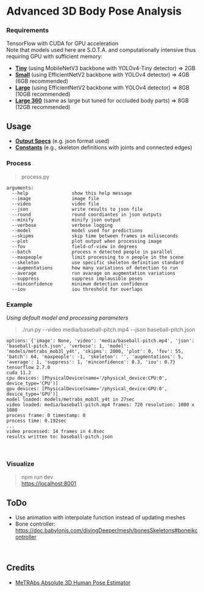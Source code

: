 # Advanced 3D Body Pose Analysis

### Requirements

TensorFlow with CUDA for GPU acceleration  
Note that models used here are S.O.T.A. and computationally intensive thus requiring GPU with sufficient memory:
- [**Tiny**](https://omnomnom.vision.rwth-aachen.de/data/metrabs/metrabs_mob3l_y4t_20211019.zip) (using MobileNetV3 backbone with YOLOv4-Tiny detector) => 2GB
- [**Small**](https://omnomnom.vision.rwth-aachen.de/data/metrabs/metrabs_eff2s_y4_20211026.zip) (using EfficientNetV2 backbone with YOLOv4 detector) => 4GB (6GB recommended)
- [**Large**](https://omnomnom.vision.rwth-aachen.de/data/metrabs/metrabs_eff2l_y4_20211019.zip) (using EfficientNetV2 backbone with YOLOv4 detector) => 8GB (10GB recommended)
- [**Large 360**](https://omnomnom.vision.rwth-aachen.de/data/metrabs/metrabs_eff2l_y4_360_20211019.zip) (same as large but tuned for occluded body parts) => 8GB (12GB recommended)
## Usage

- [**Output Specs**](client/types.ts) (e.g. json format used)
- [**Constants**](client/constants.ts) (e.g., skeleton definitions with joints and connected edges)
### Process

> process.py

    arguments:
      --help                show this help message
      --image               image file
      --video               video file
      --json                write results to json file
      --round               round coordiantes in json outputs
      --minify              minify json output
      --verbose             verbose logging
      --model               model used for predictions
      --skipms              skip time between frames in miliseconds
      --plot                plot output when processing image
      --fov                 field-of-view in degrees
      --batch               process n detected people in parallel
      --maxpeople           limit processing to n people in the scene
      --skeleton            use specific skeleton definition standard
      --augmentations       how many variations of detection to run
      --average             run avarage on augmentation variations
      --suppress            suppress implausible poses
      --minconfidence       minimum detection confidence
      --iou                 iou threshold for overlaps

### Example

*Using default model and processing parameters*

> ./run.py --video media/baseball-pitch.mp4 --json baseball-pitch.json

    options: {'image': None, 'video': 'media/baseball-pitch.mp4', 'json': 'baseball-pitch.json', 'verbose': 1, 'model': 'models/metrabs_mob3l_y4t', 'skipms': 2000, 'plot': 0, 'fov': 55, 'batch': 64, 'maxpeople': -1, 'skeleton': '', 'augmentations': 5, 'average': 1, 'suppress': 1, 'minconfidence': 0.3, 'iou': 0.7}
    tensorflow 2.7.0
    cuda 11.2
    cpu devices: [PhysicalDevice(name='/physical_device:CPU:0', device_type='CPU')]
    gpu devices: [PhysicalDevice(name='/physical_device:GPU:0', device_type='GPU')]
    model loaded: models/metrabs_mob3l_y4t in 27sec
    video loaded: media/baseball-pitch.mp4 frames: 720 resolution: 1080 x 1080
    process frame: 0 timestamp: 0
    process time: 0.192sec
    ...
    video processed: 14 frames in 4.8sec
    results written to: baseball-pitch.json

<br>

### Visualize

> npm run dev  
<https://localhost:8001>

## ToDo

- Use animation with interpolate function instead of updating meshes
- Bone controller: <https://doc.babylonjs.com/divingDeeper/mesh/bonesSkeletons#boneikcontroller>

<br>

## Credits

- [MeTRAbs Absolute 3D Human Pose Estimator](https://github.com/isarandi/metrabs)
